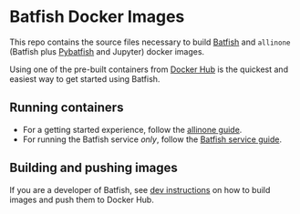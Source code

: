 # Batfish Docker Images

This repo contains the source files necessary to build [Batfish](https://github.com/batfish/batfish) and
`allinone` (Batfish plus [Pybatfish](https://github.com/batfish/pybatfish) and Jupyter) docker images.  

Using one of the pre-built containers from [Docker Hub](https://hub.docker.com/u/batfish/)
is the quickest and easiest way to get started using Batfish.

## Running containers

* For a getting started experience, follow the [allinone guide](allinone.md).
* For running the Batfish service *only*, follow the [Batfish service guide](batfish.md).

## Building and pushing images

If you are a developer of Batfish, see [dev instructions](README.dev.md) on how to build images and push them to Docker Hub.
